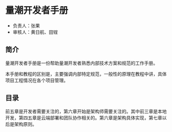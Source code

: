 # 量潮开发者手册

- 负责人：张果
- 审核人：黄日航、田锃

## 简介

量潮开发者手册是一份帮助量潮开发者熟悉内部技术方案和规范的工作手册。

本手册和教程的区别是，主要强调内部特定规范，一般性的原理在教程中讲，具体项目工程情况在各个项目管理。


## 目录

前五章是开发者需要关注的，第六章开始是架构师需要关注的。其中前三章是本地开发，第四五章是云端部署和团队协作相关的。第六章是架构具体实现，第七章以后是架构原则。
